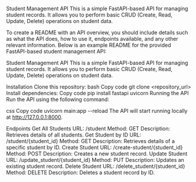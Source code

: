 Student Management API
This is a simple FastAPI-based API for managing student records. It allows you to perform basic CRUD (Create, Read, Update, Delete) operations on student data.

To create a README with an API overview, you should include details such as what the API does, how to use it, endpoints available, and any other relevant information. Below is an example README for the provided FastAPI-based student management API:

Student Management API
This is a simple FastAPI-based API for managing student records. It allows you to perform basic CRUD (Create, Read, Update, Delete) operations on student data.

Installation
Clone this repository:
bash
Copy code
git clone <repository_url>
Install dependencies:
Copy code
pip install fastapi uvicorn
Running the API
Run the API using the following command:

css
Copy code
uvicorn main:app --reload
The API will start running locally at http://127.0.0.1:8000.

Endpoints
Get All Students
URL: /student
Method: GET
Description: Retrieves details of all students.
Get Student by ID
URL: /student/{student_id}
Method: GET
Description: Retrieves details of a specific student by ID.
Create Student
URL: /create-student/{student_id}
Method: POST
Description: Creates a new student record.
Update Student
URL: /update_student/{student_id}
Method: PUT
Description: Updates an existing student record.
Delete Student
URL: /delete_student/{student_id}
Method: DELETE
Description: Deletes a student record by ID.
